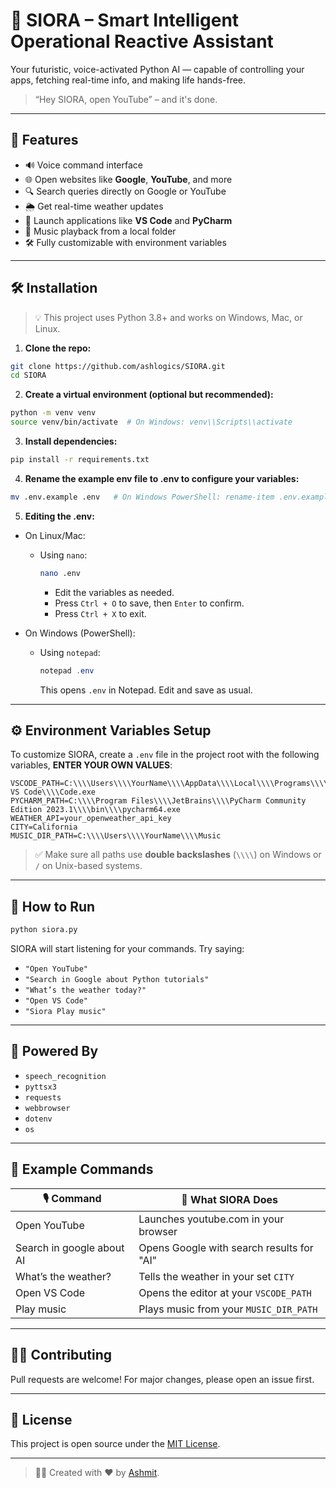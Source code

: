 # 🤖 SIORA – Smart Intelligent Operational Reactive Assistant

Your futuristic, voice-activated Python AI — capable of controlling your apps, fetching real-time info, and making life hands-free.

> “Hey SIORA, open YouTube” – and it's done.

---

## 🌟 Features

- 🔊 Voice command interface
- 🌐 Open websites like **Google**, **YouTube**, and more
- 🔍 Search queries directly on Google or YouTube
- 🌦️ Get real-time weather updates
- 🧠 Launch applications like **VS Code** and **PyCharm**
- 🎵 Music playback from a local folder
- 🛠️ Fully customizable with environment variables

---

## 🛠️ Installation

> 💡 This project uses Python 3.8+ and works on Windows, Mac, or Linux.

1. **Clone the repo:**

```bash
git clone https://github.com/ashlogics/SIORA.git
cd SIORA
```

2. **Create a virtual environment (optional but recommended):**

```bash
python -m venv venv
source venv/bin/activate  # On Windows: venv\\Scripts\\activate
```

3. **Install dependencies:**

```bash
pip install -r requirements.txt
```

4. **Rename the example env file to .env to configure your variables:**
```bash
mv .env.example .env   # On Windows PowerShell: rename-item .env.example .env
```

5. **Editing the .env:**
- On Linux/Mac:

  - Using `nano`:
  
    ```bash
    nano .env
    ```
    
    - Edit the variables as needed.
    - Press `Ctrl + O` to save, then `Enter` to confirm.
    - Press `Ctrl + X` to exit.

- On Windows (PowerShell):

  - Using `notepad`:
  
    ```powershell
    notepad .env
    ```
    
    This opens `.env` in Notepad. Edit and save as usual.

---

## ⚙️ Environment Variables Setup

To customize SIORA, create a `.env` file in the project root with the following variables, **ENTER YOUR OWN VALUES**:

```env
VSCODE_PATH=C:\\\\Users\\\\YourName\\\\AppData\\\\Local\\\\Programs\\\\Microsoft VS Code\\\\Code.exe
PYCHARM_PATH=C:\\\\Program Files\\\\JetBrains\\\\PyCharm Community Edition 2023.1\\\\bin\\\\pycharm64.exe
WEATHER_API=your_openweather_api_key
CITY=California
MUSIC_DIR_PATH=C:\\\\Users\\\\YourName\\\\Music
```

> ✅ Make sure all paths use **double backslashes** (`\\\\`) on Windows or `/` on Unix-based systems.

---

## 🚀 How to Run

```bash
python siora.py
```

SIORA will start listening for your commands. Try saying:

- `"Open YouTube"`
- `"Search in Google about Python tutorials"`
- `"What’s the weather today?"`
- `"Open VS Code"`
- `"Siora Play music"`

---

## 🧠 Powered By

- `speech_recognition`
- `pyttsx3`
- `requests`
- `webbrowser`
- `dotenv`
- `os`

---

## 🧪 Example Commands

| 🎙️ Command | 🧠 What SIORA Does |
|------------|---------------------|
| Open YouTube | Launches youtube.com in your browser |
| Search in google about AI | Opens Google with search results for "AI" |
| What’s the weather? | Tells the weather in your set `CITY` |
| Open VS Code | Opens the editor at your `VSCODE_PATH` |
| Play music | Plays music from your `MUSIC_DIR_PATH` |

---

## 🧑‍💻 Contributing

Pull requests are welcome! For major changes, please open an issue first.

---

## 📄 License

This project is open source under the [MIT License](LICENSE).

---

> 👨‍💻 Created with ❤️ by [Ashmit](https://github.com/ashlogics).
